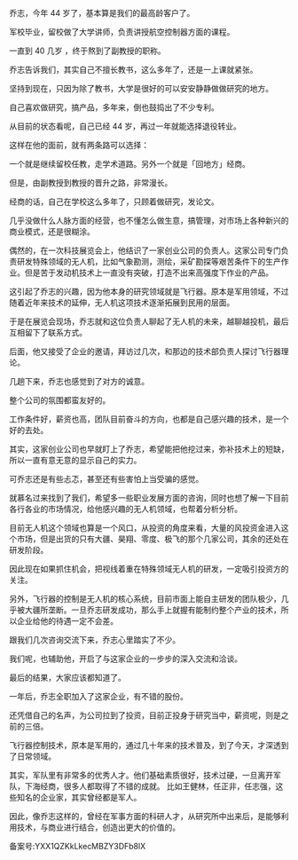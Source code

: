 乔志，今年 44 岁了，基本算是我们的最高龄客户了。

军校毕业，留校做了大学讲师，负责讲授航空控制器方面的课程。

一直到 40 几岁 ，终于熬到了副教授的职称。

乔志告诉我们，其实自己不擅长教书，这么多年了，还是一上课就紧张。

坚持到现在，只因为除了教书，大学是很好的可以安安静静做做研究的地方。

自己喜欢做研究，搞产品，多年来，倒也鼓捣出了不少专利。

从目前的状态看呢，自己已经 44 岁，再过一年就能选择退役转业。

这样在他的面前，就有两条路可以选择：

一个就是继续留校任教，走学术道路。另外一个就是「回地方」经商。

但是，由副教授到教授的晋升之路，非常漫长。

经商的话，自己在学校这么多年了，只顾着做研究，发论文。

几乎没做什么人脉方面的经营，也不懂怎么做生意，搞管理，对市场上各种新兴的商业模式，还是很糊涂。

偶然的，在一次科技展览会上，他结识了一家创业公司的负责人。这家公司专门负责研发特殊领域的无人机，比如气象勘测，测绘，采矿勘探等艰苦条件下的生产作业。但是苦于发动机技术上一直没有突破，打造不出来高强度下作业的产品。

这引起了乔志的兴趣，因为他本身的研究领域就是飞行器。原本是军用领域，不过随着近年来技术的延伸，无人机这项技术逐渐拓展到民用的层面。

于是在展览会现场，乔志就和这位负责人聊起了无人机的未来，越聊越投机，最后互相留下了联系方式。

后面，他又接受了企业的邀请，拜访过几次，和那边的技术部负责人探讨飞行器理论。

几趟下来，乔志也感觉到了对方的诚意。

整个公司的氛围都蛮友好的。

工作条件好，薪资也高，团队目前奋斗的方向，也都是自己感兴趣的技术，是一个好的去处。

其实，这家创业公司也早就盯上了乔志，希望能把他挖过来，弥补技术上的短缺，所以一直有意无意的显示自己的实力。

可乔志还是有些忐忑，甚至还有些害怕上当受骗的感觉。

就慕名过来找到了我们，希望多一些职业发展方面的咨询，同时也想了解一下目前各行各业的市场情况，给他感兴趣的无人机领域，也帮着分析分析。

目前无人机这个领域也算是一个风口，从投资的角度来看，大量的风投资金进入这个市场，但是出货的只有大疆、昊翔、零度、极飞的那个几家公司，其余的还处在研发阶段。

因此现在如果抓住机会，把视线着重在特殊领域无人机的研发，一定吸引投资方的关注。

另外，飞行器的控制是无人机的核心系统，目前市面上能自主研发的团队极少，几乎被大疆所垄断。一旦乔志研发成功，那么手上就握有能制约整个产业的技术，所以企业给他的待遇一定不会差。

跟我们几次咨询交流下来，乔志心里踏实了不少。

我们呢，也辅助他，开启了与这家企业的一步步的深入交流和洽谈。

最后的结果，大家应该都知道了。

一年后，乔志全职加入了这家企业，有不错的股份。

还凭借自己的名声，为公司拉到了投资，目前正投身于研究当中，薪资呢，则是之前的三倍。

飞行器控制技术，原本是军用的，通过几十年来的技术普及，到了今天，才深透到了日常领域。

其实，军队里有非常多的优秀人才。他们基础素质很好，技术过硬，一旦离开军队，下海经商，很多人都取得了不错的成就。 比如王健林，任正非，任志强，这些知名的企业家，其实曾经都是军人。

因此，像乔志这样的，曾经在军事方面的科研人才，从研究所中出来后，是能够利用技术，与商业进行结合，创造出更大的价值的。

备案号:YXX1QZKkLkecMBZY3DFb8lX